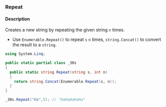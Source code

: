 ### Repeat

#### Description



Creates a new string by repeating the given string `n` times.

- Use `Enumerable.Repeat()` to repeat `s` `n` times, `string.Concat()` to convert the result to a `string`.

```csharp
using System.Linq;

public static partial class _30s 
{
  public static string Repeat(string s, int n)
  {
    return string.Concat(Enumerable.Repeat(s, n));
  }
}
```

```csharp
_30s.Repeat("Ha",5); // "HaHaHaHaHa"
```
